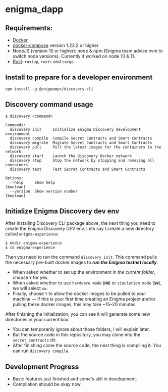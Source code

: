 # enigma_dapp
## Requirements:
- [Docker](https://docs.docker.com/install/)
- [docker-compose](https://docs.docker.com/compose/install/) version 1.23.2 or higher
- NodeJS (version 10 or higher): node & npm (Enigma team advise nvm to switch node versions). Currently it worked on node 10 & 11.
- [Rust](https://www.rust-lang.org/tools/install): `rustup`, `rustc` and `cargo`.

## Install to prepare for a developer environment
```
npm install -g @enigmampc/discovery-cli
```

## Discovery command usage
```
$ discovery <command>

Commands:
  discovery init     Initialize Enigma Discovery development environment
  discovery compile  Compile Secret Contracts and Smart Contracts
  discovery migrate  Migrate Secret Contracts and Smart Contracts
  discovery pull     Pull the latest images for the containers in the network
  discovery start    Launch the Discovery Docker network
  discovery stop     Stop the network by stopping and removing all containers
  discovery test     Test Secret Contracts and Smart Contracts

Options:
  --help     Show help                                                 [boolean]
  --version  Show version number                                       [boolean]
```

## Initialize Enigma Discovery dev env
After installing Discovery CLI package above, the next thing you need to create the Enigma Discovery DEV env. Lets say I create a new directory called `enigma-experience`:
```
$ mkdir enigma-experience
$ cd enigma-experience
```
Then you need to run the command `discovery init`. This command pulls the necessary pre-built docker images to **_run the Enigma testnet locally_**. 

- When asked whether to set up the environment in _the current folder_, choose `Y` for yes.
- When asked whether to use `hardware mode` (**`HW`**) or `simulation mode` (**`SW`**), we will select `sw`. 
- Finally, choose `Y` to allow the docker images to be pulled to your machine — if this is your first time creating an Enigma project and/or pulling these docker images, this may take ~15–20 minutes.

After finishing the initialization, you can see it will generate some new directories in your current box.
- You can temporarily ignore about those folders, I will explain later.
- But the source code in this repository, you may clone into the `secret_contracts` dir.
- After finishing clone the source code, the next thing is compiling it. You can run `discovery compile`.

## Development Progress
- Basic features just finished and some's still in development.
- Compilation should be okay now.
